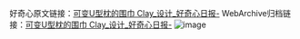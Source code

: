 好奇心原文链接：[可变U型枕的围巾 Clay_设计_好奇心日报-](https://www.qdaily.com/articles/5118.html)
WebArchive归档链接：[可变U型枕的围巾 Clay_设计_好奇心日报-](http://web.archive.org/web/20190623163943/https://www.qdaily.com/articles/5118.html)
![image](http://ww3.sinaimg.cn/large/007d5XDply1g3wd8owxmnj30u0374tjq)